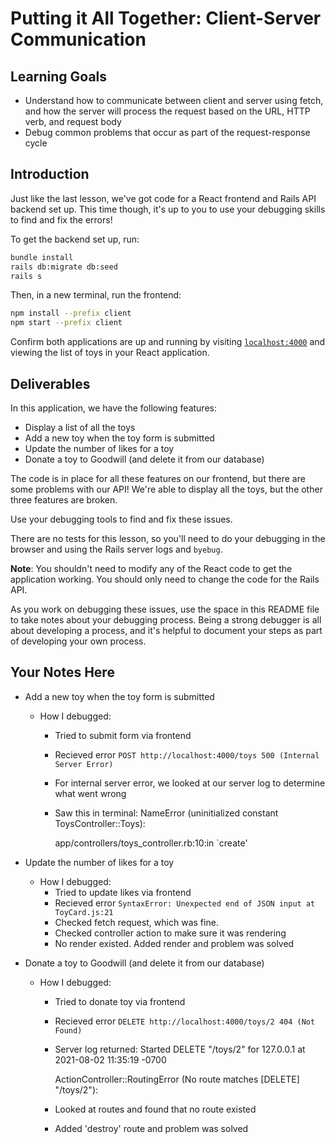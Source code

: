 # Putting it All Together: Client-Server Communication

## Learning Goals

- Understand how to communicate between client and server using fetch, and how
  the server will process the request based on the URL, HTTP verb, and request
  body
- Debug common problems that occur as part of the request-response cycle

## Introduction

Just like the last lesson, we've got code for a React frontend and Rails API
backend set up. This time though, it's up to you to use your debugging skills to
find and fix the errors!

To get the backend set up, run:

```sh
bundle install
rails db:migrate db:seed
rails s
```

Then, in a new terminal, run the frontend:

```sh
npm install --prefix client
npm start --prefix client
```

Confirm both applications are up and running by visiting
[`localhost:4000`](http://localhost:4000) and viewing the list of toys in your
React application.

## Deliverables

In this application, we have the following features:

- Display a list of all the toys
- Add a new toy when the toy form is submitted
- Update the number of likes for a toy
- Donate a toy to Goodwill (and delete it from our database)

The code is in place for all these features on our frontend, but there are some
problems with our API! We're able to display all the toys, but the other three
features are broken.

Use your debugging tools to find and fix these issues.

There are no tests for this lesson, so you'll need to do your debugging in the
browser and using the Rails server logs and `byebug`.

**Note**: You shouldn't need to modify any of the React code to get the
application working. You should only need to change the code for the Rails API.

As you work on debugging these issues, use the space in this README file to take
notes about your debugging process. Being a strong debugger is all about
developing a process, and it's helpful to document your steps as part of
developing your own process.

## Your Notes Here

- Add a new toy when the toy form is submitted

  - How I debugged:
    - Tried to submit form via frontend
    - Recieved error `POST http://localhost:4000/toys 500 (Internal Server Error)`
    - For internal server error, we looked at our server log to determine what went wrong
    - Saw this in terminal: 
        NameError (uninitialized constant ToysController::Toys):
      
        app/controllers/toys_controller.rb:10:in `create'

- Update the number of likes for a toy

  - How I debugged:
    - Tried to update likes via frontend
    - Recieved error `SyntaxError: Unexpected end of JSON input at ToyCard.js:21`
    - Checked fetch request, which was fine.
    - Checked controller action to make sure it was rendering
    - No render existed. Added render and problem was solved

- Donate a toy to Goodwill (and delete it from our database)

  - How I debugged:
    - Tried to donate toy via frontend
    - Recieved error `DELETE http://localhost:4000/toys/2 404 (Not Found)`
    - Server log returned:
      Started DELETE "/toys/2" for 127.0.0.1 at 2021-08-02 11:35:19 -0700
  
      ActionController::RoutingError (No route matches [DELETE] "/toys/2"):
    - Looked at routes and found that no route existed
    - Added 'destroy' route and problem was solved
